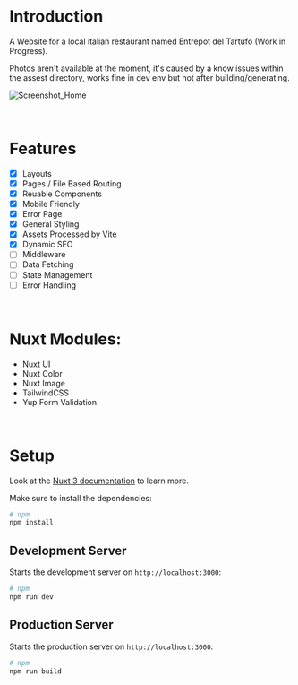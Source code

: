 # Introduction

A Website for a local italian restaurant named Entrepot del Tartufo (Work in Progress).

Photos aren't available at the moment, it's caused by a know issues within the assest directory, works fine in dev env but not after building/generating.

![Screenshot_Home](https://github.com/BeraSenol/Website-Entrepot-Del-Tartufo/blob/readme/screenshot_home.png)

<br>

# Features

- [x] Layouts
- [x] Pages / File Based Routing
- [x] Reuable Components
- [x] Mobile Friendly
- [x] Error Page
- [x] General Styling
- [x] Assets Processed by Vite
- [x] Dynamic SEO
- [ ] Middleware
- [ ] Data Fetching
- [ ] State Management
- [ ] Error Handling

<br>

# Nuxt Modules:

- Nuxt UI
- Nuxt Color
- Nuxt Image
- TailwindCSS
- Yup Form Validation

<br>

# Setup

Look at the [Nuxt 3 documentation](https://nuxt.com/docs/getting-started/introduction) to learn more.

Make sure to install the dependencies:

```bash
# npm
npm install
```

## Development Server

Starts the development server on `http://localhost:3000`:

```bash
# npm
npm run dev
```

## Production Server

Starts the production server on `http://localhost:3000`:

```bash
# npm
npm run build
```
